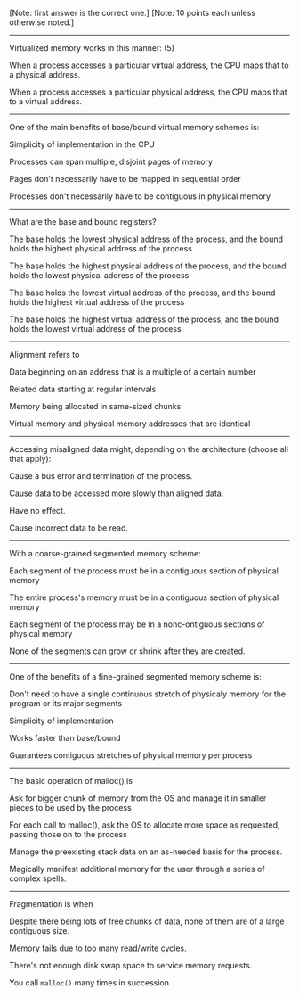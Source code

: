 [Note: first answer is the correct one.]
[Note: 10 points each unless otherwise noted.]

---

Virtualized memory works in this manner: (5)

When a process accesses a particular virtual address, the CPU maps that to a physical address.

When a process accesses a particular physical address, the CPU maps that to a virtual address.

---

One of the main benefits of base/bound virtual memory schemes is:

Simplicity of implementation in the CPU

Processes can span multiple, disjoint pages of memory

Pages don't necessarily have to be mapped in sequential order

Processes don't necessarily have to be contiguous in physical memory

---

What are the base and bound registers?

The base holds the lowest physical address of the process, and the bound holds the highest physical address of the process

The base holds the highest physical address of the process, and the bound holds the lowest physical address of the process

The base holds the lowest virtual address of the process, and the bound holds the highest virtual address of the process

The base holds the highest virtual address of the process, and the bound holds the lowest virtual address of the process

---

Alignment refers to

Data beginning on an address that is a multiple of a certain number

Related data starting at regular intervals

Memory being allocated in same-sized chunks

Virtual memory and physical memory addresses that are identical

---

Accessing misaligned data might, depending on the architecture (choose all that apply):

Cause a bus error and termination of the process.

Cause data to be accessed more slowly than aligned data.

Have no effect.

Cause incorrect data to be read.

---

With a coarse-grained segmented memory scheme:

Each segment of the process must be in a contiguous section of physical memory

The entire process's memory must be in a contiguous section of physical memory

Each segment of the process may be in a nonc-ontiguous sections of physical memory

None of the segments can grow or shrink after they are created.

---

One of the benefits of a fine-grained segmented memory scheme is:

Don't need to have a single continuous stretch of physicaly memory for the program or its major segments

Simplicity of implementation

Works faster than base/bound

Guarantees contiguous stretches of physical memory per process

---

The basic operation of malloc() is

Ask for bigger chunk of memory from the OS and manage it in smaller pieces to be used by the process

For each call to malloc(), ask the OS to allocate more space as requested, passing those on to the process

Manage the preexisting stack data on an as-needed basis for the process.

Magically manifest additional memory for the user through a series of complex spells.

---

Fragmentation is when

Despite there being lots of free chunks of data, none of them are of a large contiguous size.

Memory fails due to too many read/write cycles.

There's not enough disk swap space to service memory requests.

You call `malloc()` many times in succession

